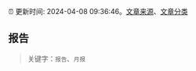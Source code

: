 :alarm_clock: 更新时间: 2024-04-08 09:36:46。[文章来源](/README.md)、[文章分类](/TAGS.md)

## 报告


> 关键字：`报告`、`月报`




